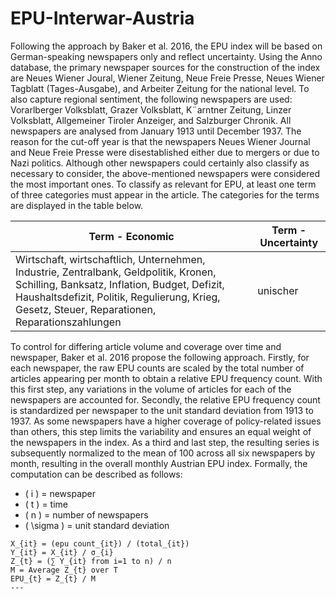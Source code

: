 # EPU-Interwar-Austria

Following the approach by Baker et al. 2016, the EPU index will be based on German-speaking newspapers only and reflect uncertainty. Using the Anno database, the primary newspaper sources for the construction of the index are Neues Wiener Joural, Wiener Zeitung, Neue Freie
Presse, Neues Wiener Tagblatt (Tages-Ausgabe), and Arbeiter Zeitung for the national level. To
also capture regional sentiment, the following newspapers are used: Vorarlberger Volksblatt, Grazer
Volksblatt, K¨arntner Zeitung, Linzer Volksblatt, Allgemeiner Tiroler Anzeiger, and Salzburger
Chronik. All newspapers are analysed from January 1913 until December 1937. The reason
for the cut-off year is that the newspapers Neues Wiener Journal and Neue Freie Presse were
disestablished either due to mergers or due to Nazi politics.  Although other newspapers could certainly also classify as necessary to consider, the above-mentioned newspapers were considered the most important ones. To classify as relevant for EPU, at least one term of three categories must appear in the article. The categories for the terms are displayed in the table below.

| **Term - Economic**                                                                                     | **Term - Uncertainty**                   |
|---------------------------------------------------------------------------------------------------------|------------------------------------------|
| Wirtschaft, wirtschaftlich, Unternehmen, Industrie, Zentralbank, Geldpolitik, Kronen, Schilling, Banksatz, Inflation, Budget, Defizit, Haushaltsdefizit, Politik, Regulierung, Krieg, Gesetz, Steuer, Reparationen, Reparationszahlungen | unischer |

To control for differing article volume and coverage over time and newspaper, Baker et al. 2016 propose the following approach. Firstly, for each newspaper, the raw EPU counts are scaled by the total number of articles appearing per month to obtain a relative EPU frequency count. With this first step, any variations in the volume of articles for each of the newspapers are accounted for. Secondly, the relative EPU frequency count is standardized per newspaper to the unit standard deviation from 1913 to 1937. As some newspapers have a higher coverage of policy-related issues than others, this step limits the variability and ensures an equal weight of the newspapers in the index. As a third and last step, the resulting series is subsequently normalized to the mean of 100 across all six newspapers by month, resulting in the overall monthly Austrian EPU index. Formally, the computation can be described as follows:

- \( i \) = newspaper
- \( t \) = time
- \( n \) = number of newspapers
- \( \sigma \) = unit standard deviation

```plaintext
X_{it} = (epu count_{it}) / (total_{it})
Y_{it} = X_{it} / σ_{i}
Z_{t} = (∑ Y_{it} from i=1 to n) / n
M = Average Z_{t} over T
EPU_{t} = Z_{t} / M
---

